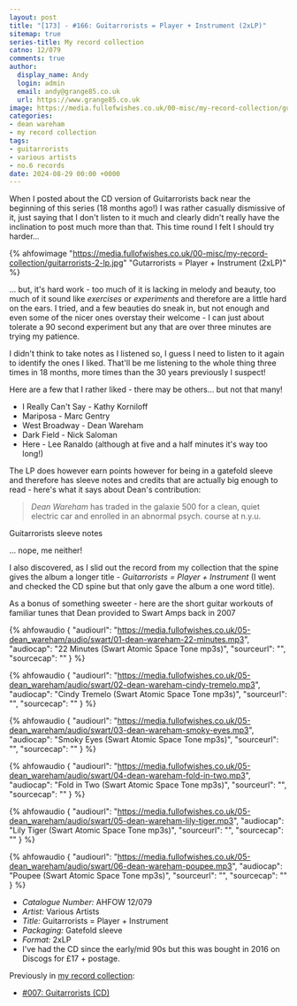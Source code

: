 ```yaml
---
layout: post
title: "[173] - #166: Guitarrorists = Player + Instrument (2xLP)"
sitemap: true
series-title: My record collection
catno: 12/079
comments: true
author:
  display_name: Andy
  login: admin
  email: andy@grange85.co.uk
  url: https://www.grange85.co.uk
image: https://media.fullofwishes.co.uk/00-misc/my-record-collection/guitarrorists-2-lp.jpg
categories:
- dean wareham
- my record collection
tags:
- guitarrorists
- various artists
- no.6 records
date: 2024-08-29 00:00 +0000
---
```

When I posted about the CD version of Guitarrorists back near the beginning of this series (18 months ago!) I was rather casually dismissive of it, just saying that I don't listen to it much and clearly didn't really have the inclination to post much more than that. This time round I felt I should try harder...

{% ahfowimage "https://media.fullofwishes.co.uk/00-misc/my-record-collection/guitarrorists-2-lp.jpg" "Gutarrorists = Player + Instrument (2xLP)" %}

... but, it's hard work - too much of it is lacking in melody and beauty, too much of it sound like _exercises_ or _experiments_ and therefore are a little hard on the ears. I tried, and a few beauties do sneak in, but not enough and even some of the nicer ones overstay their welcome - I can just about tolerate a 90 second experiment but any that are over three minutes are trying my patience.

I didn't think to take notes as I listened so, I guess I need to listen to it again to identify the ones I liked. That'll be me listening to the whole thing three times in 18 months, more times than the 30 years previously I suspect!

Here are a few that I rather liked - there may be others... but not that many!

 - I Really Can't Say - Kathy Korniloff
 - Mariposa - Marc Gentry
 - West Broadway - Dean Wareham
 - Dark Field - Nick Saloman
 - Here - Lee Ranaldo (although at five and a half minutes it's way too long!)

The LP does however earn points however for being in a gatefold sleeve and therefore has sleeve notes and credits that are actually big enough to read - here's what it says about Dean's contribution:

<blockquote>
<em>Dean Wareham</em> has traded in the galaxie 500 for a clean, quiet electric car and enrolled in an abnormal psych. course at n.y.u.
</blockquote>
<p class="caption">Guitarrorists sleeve notes</p>

... nope, me neither!

I also discovered, as I slid out the record from my collection that the spine gives the album a longer title - _Guitarrorists = Player + Instrument_ (I went and checked the CD spine but that only gave the album a one word title).

As a bonus of something sweeter - here are the short guitar workouts of familiar tunes that Dean provided to Swart Amps back in 2007

{% ahfowaudio {
"audiourl": "https://media.fullofwishes.co.uk/05-dean_wareham/audio/swart/01-dean-wareham-22-minutes.mp3",
"audiocap": "22 Minutes (Swart Atomic Space Tone mp3s)",
"sourceurl": "",
"sourcecap": ""
} %}

{% ahfowaudio {
"audiourl": "https://media.fullofwishes.co.uk/05-dean_wareham/audio/swart/02-dean-wareham-cindy-tremelo.mp3",
"audiocap": "Cindy Tremelo (Swart Atomic Space Tone mp3s)",
"sourceurl": "",
"sourcecap": ""
} %}

{% ahfowaudio {
"audiourl": "https://media.fullofwishes.co.uk/05-dean_wareham/audio/swart/03-dean-wareham-smoky-eyes.mp3",
"audiocap": "Smoky Eyes (Swart Atomic Space Tone mp3s)",
"sourceurl": "",
"sourcecap": ""
} %}

{% ahfowaudio {
"audiourl": "https://media.fullofwishes.co.uk/05-dean_wareham/audio/swart/04-dean-wareham-fold-in-two.mp3",
"audiocap": "Fold in Two (Swart Atomic Space Tone mp3s)",
"sourceurl": "",
"sourcecap": ""
} %}

{% ahfowaudio {
"audiourl": "https://media.fullofwishes.co.uk/05-dean_wareham/audio/swart/05-dean-wareham-lily-tiger.mp3",
"audiocap": "Lily Tiger (Swart Atomic Space Tone mp3s)",
"sourceurl": "",
"sourcecap": ""
} %}

{% ahfowaudio {
"audiourl": "https://media.fullofwishes.co.uk/05-dean_wareham/audio/swart/06-dean-wareham-poupee.mp3",
"audiocap": "Poupee (Swart Atomic Space Tone mp3s)",
"sourceurl": "",
"sourcecap": ""
} %}

 - *Catalogue Number:* AHFOW 12/079
 - *Artist:* Various Artists
 - *Title:* Guitarrorists = Player + Instrument
 - *Packaging:* Gatefold sleeve
 - *Format:* 2xLP
 - I've had the CD since the early/mid 90s but this was bought in 2016 on Discogs for £17 + postage.

Previously in [my record collection](/category/my-record-collection):
 - [#007: Guitarrorists (CD)](/2023/02/09/my-record-collection-007-guitarrorists-cd/)
